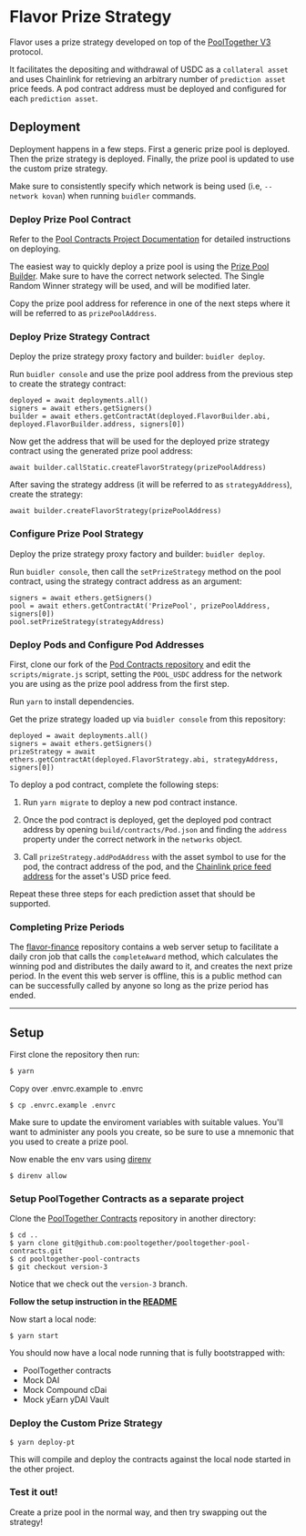 # Flavor Prize Strategy

Flavor uses a prize strategy developed on top of the [PoolTogether V3](https://www.pooltogether.com/) protocol.

It facilitates the depositing and withdrawal of USDC as a `collateral asset` and uses Chainlink for retrieving an arbitrary number of `prediction asset` price feeds. A pod contract address must be deployed and configured for each `prediction asset`.


## Deployment

Deployment happens in a few steps. First a generic prize pool is deployed. Then the prize strategy is deployed. Finally, the prize pool is updated to use the custom prize strategy.

Make sure to consistently specify which network is being used (i.e, `--network kovan`) when running `buidler` commands.


### Deploy Prize Pool Contract

Refer to the [Pool Contracts Project Documentation](https://github.com/pooltogether/pooltogether-pool-contracts/tree/version-3) for detailed instructions on deploying.

The easiest way to quickly deploy a prize pool is using the [Prize Pool Builder](https://builder.pooltogether.com/). Make sure to have the correct network selected. The Single Random Winner strategy will be used, and will be modified later.

Copy the prize pool address for reference in one of the next steps where it will be referred to as `prizePoolAddress`.

### Deploy Prize Strategy Contract

Deploy the prize strategy proxy factory and builder: `buidler deploy`.

Run `buidler console` and use the prize pool address from the previous step to create the strategy contract:

```
deployed = await deployments.all()
signers = await ethers.getSigners()
builder = await ethers.getContractAt(deployed.FlavorBuilder.abi, deployed.FlavorBuilder.address, signers[0])
```

Now get the address that will be used for the deployed prize strategy contract using the generated prize pool address:

```
await builder.callStatic.createFlavorStrategy(prizePoolAddress)
```

After saving the strategy address (it will be referred to as `strategyAddress`), create the strategy:

```
await builder.createFlavorStrategy(prizePoolAddress)
```


### Configure Prize Pool Strategy


Deploy the prize strategy proxy factory and builder: `buidler deploy`.

Run `buidler console`, then call the `setPrizeStrategy` method on the pool contract, using the strategy contract address as an argument:

```
signers = await ethers.getSigners()
pool = await ethers.getContractAt('PrizePool', prizePoolAddress, signers[0])
pool.setPrizeStrategy(strategyAddress)
```


### Deploy Pods and Configure Pod Addresses

First, clone our fork of the [Pod Contracts repository](https://github.com/flavor-finance/pooltogether-pod-contracts) and edit the `scripts/migrate.js` script, setting the `POOL_USDC` address for the network you are using as the prize pool address from the first step.

Run `yarn` to install dependencies.

Get the prize strategy loaded up via `buidler console` from this repository:

```
deployed = await deployments.all()
signers = await ethers.getSigners()
prizeStrategy = await ethers.getContractAt(deployed.FlavorStrategy.abi, strategyAddress, signers[0])
```

To deploy a pod contract, complete the following steps:

1. Run `yarn migrate` to deploy a new pod contract instance.

2. Once the pod contract is deployed, get the deployed pod contract address by opening `build/contracts/Pod.json` and finding the `address` property under the correct network in the `networks` object.

3. Call `prizeStrategy.addPodAddress` with the asset symbol to use for the pod, the contract address of the pod, and the [Chainlink price feed address](https://docs.chain.link/docs/reference-contracts) for the asset's USD price feed.


Repeat these three steps for each prediction asset that should be supported.

### Completing Prize Periods

The [flavor-finance](https://github.com/flavor-finance/flavor-finance) repository contains a web server setup to facilitate a daily cron job that calls the `completeAward` method, which calculates the winning pod and distributes the daily award to it, and creates the next prize period. In the event this web server is offline, this is a public method can can be successfully called by anyone so long as the prize period has ended.


---

## Setup

First clone the repository then run:

```bash
$ yarn
```

Copy over .envrc.example to .envrc

```
$ cp .envrc.example .envrc
```

Make sure to update the enviroment variables with suitable values.  You'll want to administer any pools you create, so be sure to use a mnemonic that you used to create a prize pool.

Now enable the env vars using [direnv](https://direnv.net/docs/installation.html)

```
$ direnv allow
```

### Setup PoolTogether Contracts as a separate project

Clone the [PoolTogether Contracts](https://github.com/pooltogether/pooltogether-pool-contracts/tree/version-3) repository in another directory:

```
$ cd ..
$ yarn clone git@github.com:pooltogether/pooltogether-pool-contracts.git
$ cd pooltogether-pool-contracts
$ git checkout version-3
```

Notice that we check out the `version-3` branch.

**Follow the setup instruction in the [README](https://github.com/pooltogether/pooltogether-pool-contracts/tree/version-3)**

Now start a local node:

```
$ yarn start
```

You should now have a local node running that is fully bootstrapped with:

- PoolTogether contracts
- Mock DAI
- Mock Compound cDai
- Mock yEarn yDAI Vault

### Deploy the Custom Prize Strategy

```
$ yarn deploy-pt
```

This will compile and deploy the contracts against the local node started in the other project.

### Test it out!

Create a prize pool in the normal way, and then try swapping out the strategy!
